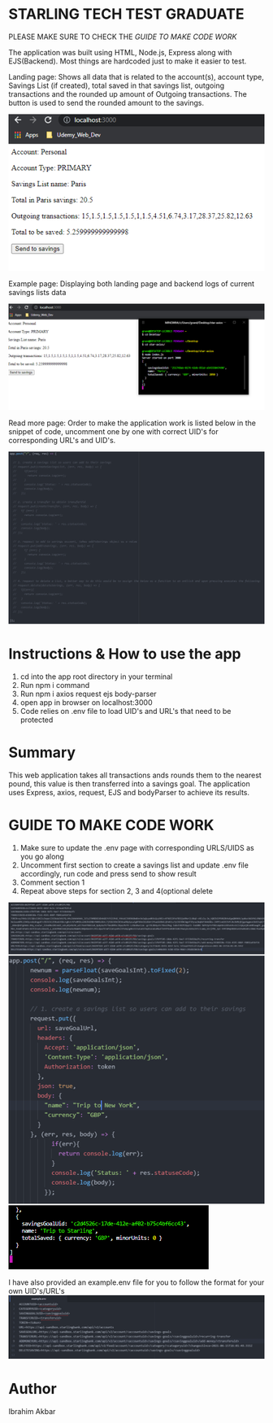 # STARLING TECH TEST GRADUATE

PLEASE MAKE SURE TO CHECK THE *GUIDE TO MAKE CODE WORK*

The application was built using HTML, Node.js, Express along with EJS(Backend). Most things are hardcoded just to make it easier to test.

Landing page: Shows all data that is related to the account(s), account type, Savings List (if created), total saved in that savings list, outgoing transactions and the rounded up amount of Outgoing
transactions. The button is used to send the rounded amount to the savings.

![home](images/dataViewed.PNG)

Example page: Displaying both landing page and backend logs of current savings lists data

![example](images/showAll.PNG)

Read more page: Order to make the application work is listed below in the snippet of code, uncomment one by one with correct UID's for corresponding URL's and UID's.

![order](images/postRequests.PNG)

<h1>Instructions & How to use the app</h1>
<ol>
  <li>cd into the app root directory in your terminal</li>
  <li>Run npm i command</li>
  <li>Run npm i axios request ejs body-parser</li>
  <li>open app in browser on localhost:3000</li>
  <li>Code relies on .env file to load UID's and URL's that need to be protected</li>
  </ol>


<h1>Summary</h1>
This web application takes all transactions ands rounds them to the nearest pound, this value is then transferred into a savings goal. The application uses Express, axios, request, EJS and bodyParser to achieve its results.

<h1>GUIDE TO MAKE CODE WORK</h1>
<ol>
  <li>Make sure to update the .env page with corresponding URLS/UIDS as you go along</li>
  <li>Uncomment first section to create a savings list and update .env file accordingly, run code and press send to show result</li>
  <li>Comment section 1</li>
  <li>Repeat above steps for section 2, 3 and 4(optional delete</li>
  </ol>

![env](images/accountUID.PNG)
![snippetone](images/codesnippet1.PNG)
![result](images/result1.PNG)


I have also provided an example.env file for you to follow the format for your own UID's/URL's
![snippetone](images/exampleEnv.PNG)

<h1>Author</h1>
Ibrahim Akbar
